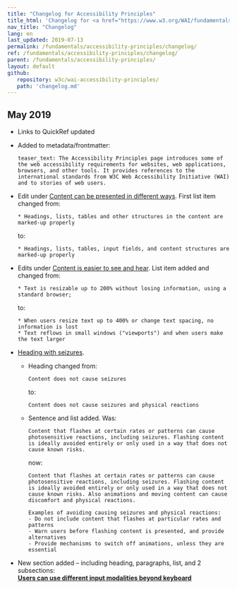 ```yaml
---
title: "Changelog for Accessibility Principles"
title_html: 'Changelog for <a href="https://www.w3.org/WAI/fundamentals/accessibility-principles/">Accessibility Principles</a>'
nav_title: "Changelog"
lang: en
last_updated: 2019-07-13
permalink: /fundamentals/accessibility-principles/changelog/
ref: /fundamentals/accessibility-principles/changelog/
parent: /fundamentals/accessibility-principles/
layout: default
github:
   repository: w3c/wai-accessibility-principles/
   path: 'changelog.md'
---
```


## May 2019

* Links to QuickRef updated

* Added to metadata/frontmatter:

  ```
  teaser_text: The Accessibility Principles page introduces some of the web accessibility requirements for websites, web applications, browsers, and other tools. It provides references to the international standards from W3C Web Accessibility Initiative (WAI) and to stories of web users.
  ```

* Edit under [Content can be presented in different ways](/fundamentals/accessibility-principles/#adaptable). First list item changed from:

  ```
  * Headings, lists, tables and other structures in the content are marked-up properly
  ```
  
  to:
  
  ```
  * Headings, lists, tables, input fields, and content structures are marked-up properly
  ```

* Edits under [Content is easier to see and hear](/fundamentals/accessibility-principles/#distinguishable). 
List item added and changed from:

  ```
  * Text is resizable up to 200% without losing information, using a standard browser;
  ```

  to:
  
  ```
  * When users resize text up to 400% or change text spacing, no information is lost
  * Text reflows in small windows ("viewports") and when users make the text larger
  ```

* [Heading with seizures](/fundamentals/accessibility-principles/#safe).

  * Heading changed from:

    ```
    Content does not cause seizures
    ``` 
 
    to:

    ```
    Content does not cause seizures and physical reactions
    ```

  * Sentence and list added. Was:

    ```
    Content that flashes at certain rates or patterns can cause photosensitive reactions, including seizures. Flashing content is ideally avoided entirely or only used in a way that does not cause known risks.
    ```

    now:

    ```
    Content that flashes at certain rates or patterns can cause photosensitive reactions, including seizures. Flashing content is ideally avoided entirely or only used in a way that does not cause known risks. Also animations and moving content can cause discomfort and physical reactions.
  
    Examples of avoiding causing seizures and physical reactions:
    - Do not include content that flashes at particular rates and patterns
    - Warn users before flashing content is presented, and provide alternatives
    - Provide mechanisms to switch off animations, unless they are essential
    ```

* New section added – including heading, paragraphs, list, and 2 subsections:  
  **[Users can use different input modalities beyond keyboard](/fundamentals/accessibility-principles/#modalities)**
